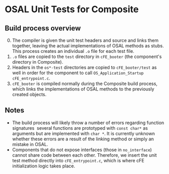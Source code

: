 # OSAL Unit Tests for Composite
## Build process overview
0. The compiler is given the unit test headers and source and links them together, leaving the actual implementations of OSAL methods as stubs. This process creates an individual `.o` file for each test file.
0. `.o` files are copied to the `test` directory in `cFE_booter` (the component's directory in Composite).
0. Headers in the `os*-test` directories are copied to `cFE_booter/test` as well in order for the component to call `OS_Application_Startup` `cFE_entrypoint.c`.
0. `cFE_booter` is compiled normally during the Composite build process, which links the implementations of OSAL methods to the previously created objects.

## Notes
* The build process will likely throw a number of errors regarding function signatures ­ several functions are prototyped with `const char*` as arguments but are implemented with `char *`. It is currently unknown whether these errors are a result of the linking method or simply an mistake in OSAL.
* Components that do not expose interfaces (those in `no_interface`) cannot share code between each other. Therefore, we insert the unit test method directly into `cFE_entrypoint.c`, which is where cFE initialization logic takes place.
